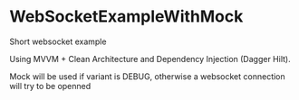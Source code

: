 # WebSocketExampleWithMock

Short websocket example

Using MVVM + Clean Architecture and Dependency Injection (Dagger Hilt).

Mock will be used if variant is DEBUG, otherwise a websocket connection will try to be openned
